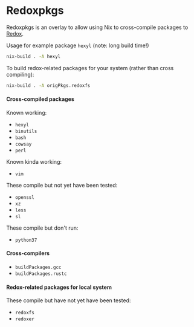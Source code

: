 # Redoxpkgs

Redoxpkgs is an overlay to allow using Nix to cross-compile packages to [Redox](https://redox-os.org).

Usage for example package `hexyl` (note: long build time!)
```bash
nix-build . -A hexyl
```

To build redox-related packages for your system (rather than cross compiling):
```bash
nix-build . -A origPkgs.redoxfs
```

#### Cross-compiled packages

Known working:

* `hexyl`
* `binutils`
* `bash`
* `cowsay`
* `perl`

Known kinda working:

* `vim`

These compile but not yet have been tested:

* `openssl`
* `xz`
* `less`
* `sl`

These compile but don't run:

* `python37`

#### Cross-compilers

* `buildPackages.gcc`
* `buildPackages.rustc`

#### Redox-related packages for local system

These compile but have not yet have been tested:

* `redoxfs`
* `redoxer`
